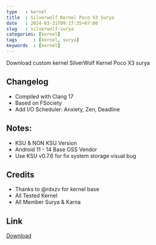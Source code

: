 ```yaml
---
type   : kernel
title  : Silverwolf Kernel Poco X3 Surya
date   : 2024-03-31T09:17:35+07:00
slug   : silverwolf-surya
categories: [kernel]
tags      : [kernel, surya]
keywords  : [kernel]
---
```


Download custom kernel SilverWolf Kernel Poco X3 surya

## Changelog
- Compiled with Clang 17
- Based on FSociety
- Add I/O Scheduler: Anxiety, Zen, Deadline

## Notes:
- KSU & NON KSU Version
- Android 11 - 14 Base OSS Vendor
- Use KSU v0.7.6 for fix system storage visual bug

## Credits
- Thanks to @rdxzv for kernel base
- All Tested Kernel
- All Member Surya & Karna

## Link

[Download](https://github.com/jefrinurdin/SilverWolf_Kernel/releases)

